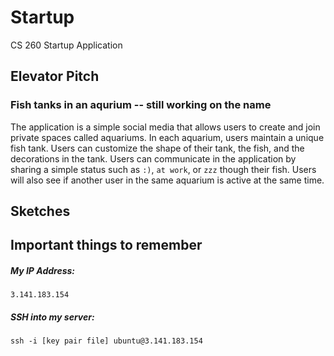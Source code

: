 # Startup
CS 260 Startup Application

## Elevator Pitch

### Fish tanks in an aqurium -- still working on the name
The application is a simple social media that allows users to create and join private spaces called aquariums. In each aquarium, users maintain a unique fish tank. Users can customize the shape of their tank, the fish, and the decorations in the tank. Users can communicate in the application by sharing a simple status such as `:)`, `at work`, or `zzz` though their fish. Users will also see if another user in the same aquarium is active at the same time.

## Sketches



## Important things to remember
##### My IP Address:  
```
3.141.183.154
```
##### SSH into my server:
```
ssh -i [key pair file] ubuntu@3.141.183.154
```
